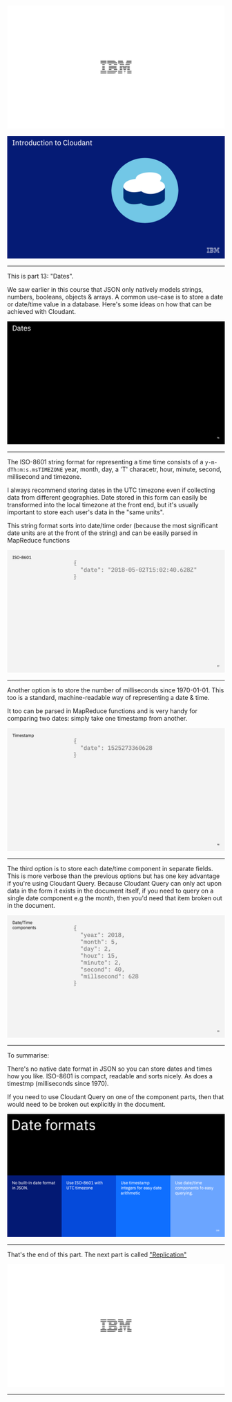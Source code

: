 ![](slides/Slide0.png)



![](slides/Slide1.png)

---

This is part 13: "Dates".

We saw earlier in this course that JSON only natively models strings, numbers, booleans, objects & arrays. A common use-case is to store a date or date/time value in a database. Here's some ideas on how that can be achieved with Cloudant.

![](slides/Slide96.png)

---

The ISO-8601 string format for representing a time time consists of a `y-m-dTh:m:s.msTIMEZONE` year, month, day, a 'T' characetr, hour, minute, second, millisecond and timezone. 

I always recommend storing dates in the UTC timezone even if collecting data from different geographies. Date stored in this form can easily be transformed into the local timezone at the front end, but it's usually important to store each user's data in the "same units".

This string format sorts into date/time order (because the most significant date units are at the front of the string) and can be easily parsed in MapReduce functions

![](slides/Slide97.png)

---

Another option is to store the number of milliseconds since 1970-01-01. This too is a standard, machine-readable way of representing a date & time.

It too can be parsed in MapReduce functions and is very handy for comparing two dates: simply take one timestamp from another.

![](slides/Slide98.png)

---

The third option is to store each date/time component in separate fields. This is more verbose than the previous options but has one key advantage if you're using Cloudant Query. Because Cloudant Query can only act upon data in the form it exists in the document itself, if you need to query on a single date component e.g the month, then you'd need that item broken out in the document.

![](slides/Slide99.png)

---

To summarise:

There's no native date format in JSON so you can store dates and times how you like. ISO-8601 is compact, readable and sorts nicely. As does a timestmp (milliseconds since 1970). 

If you need to use Cloudant Query on one of the component parts, then that would need to be broken out explicitly in the document.

![](slides/Slide100.png)

---
That's the end of this part. The next part is called ["Replication"](./Part&#32;14&#32;-&#32;Replication.md)
 
![](slides/Slide0.png)

---